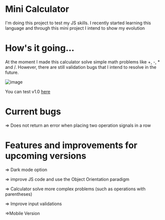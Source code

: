 # Mini Calculator 

<p>I'm doing this project to test my JS skills. I recently started learning this language and through this mini project I intend to show my evolution</p>

# How's it going...
<p>At the moment I made this calculator solve simple math problems like +, -, * and /. However, there are still validation bugs that I intend to resolve in the future.</p>

 ![image](https://github.com/devictor8/calculator-JS/assets/136649508/dc3e4bb9-73d5-44ea-89f4-2b3609a0b44e)

<p>You can test v1.0 <a href='https://devictor8.github.io/calculator-JS/'>here</a> </p>

# Current bugs
 <p>=> Does not return an error when placing two operation signals in a row</p>

# Features and improvements for upcoming versions
<p>=> Dark mode option</p>
<p>=> improve JS code and use the Object Orientation paradigm</p>
<p>=> Calculator solve more complex problems (such as operations with parentheses)</p>
<p>=> Improve input validations</p>
<p>=>Mobile Version</p>
